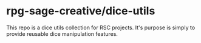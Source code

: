 # rpg-sage-creative/dice-utils
This repo is a dice utils collection for RSC projects.
It's purpose is simply to provide reusable dice manipulation features.
